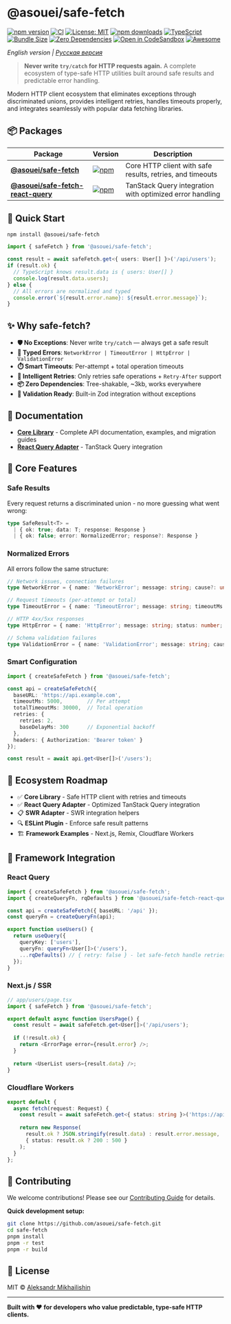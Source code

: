 # @asouei/safe-fetch

[![npm version](https://img.shields.io/npm/v/@asouei/safe-fetch.svg)](https://www.npmjs.com/package/@asouei/safe-fetch)
[![CI](https://github.com/asouei/safe-fetch/actions/workflows/ci.yml/badge.svg?branch=master)](https://github.com/asouei/safe-fetch/actions/workflows/ci.yml)
[![License: MIT](https://img.shields.io/badge/License-MIT-yellow.svg)](LICENSE)
[![npm downloads](https://img.shields.io/npm/dm/@asouei/safe-fetch)](https://www.npmjs.com/package/@asouei/safe-fetch)
[![TypeScript](https://img.shields.io/badge/TypeScript-Ready-blue.svg)](https://www.typescriptlang.org/)
[![Bundle Size](https://img.shields.io/bundlephobia/minzip/@asouei/safe-fetch)](https://bundlephobia.com/package/@asouei/safe-fetch)
[![Zero Dependencies](https://img.shields.io/badge/dependencies-0-green.svg)](package.json)
[![Open in CodeSandbox](https://img.shields.io/badge/Open%20in-CodeSandbox-black?logo=codesandbox)](https://codesandbox.io/p/sandbox/fkw3z5)
[![Awesome](https://awesome.re/badge-flat2.svg)](https://github.com/dzharii/awesome-typescript)


*English version | [Русская версия](README.ru.md)*

> **Never write `try/catch` for HTTP requests again.** A complete ecosystem of type-safe HTTP utilities built around safe results and predictable error handling.

Modern HTTP client ecosystem that eliminates exceptions through discriminated unions, provides intelligent retries, handles timeouts properly, and integrates seamlessly with popular data fetching libraries.

## 📦 Packages

| Package | Version | Description |
|---------|---------|-------------|
| **[@asouei/safe-fetch](packages/core)** | [![npm](https://img.shields.io/npm/v/@asouei/safe-fetch.svg)](https://npmjs.com/package/@asouei/safe-fetch) | Core HTTP client with safe results, retries, and timeouts |
| **[@asouei/safe-fetch-react-query](packages/react-query)** | [![npm](https://img.shields.io/npm/v/@asouei/safe-fetch-react-query.svg)](https://npmjs.com/package/@asouei/safe-fetch-react-query) | TanStack Query integration with optimized error handling |

## 🚀 Quick Start

```bash
npm install @asouei/safe-fetch
```

```typescript
import { safeFetch } from '@asouei/safe-fetch';

const result = await safeFetch.get<{ users: User[] }>('/api/users');
if (result.ok) {
  // TypeScript knows result.data is { users: User[] }
  console.log(result.data.users);
} else {
  // All errors are normalized and typed
  console.error(`${result.error.name}: ${result.error.message}`);
}
```

## ✨ Why safe-fetch?

- **🛡️ No Exceptions**: Never write `try/catch` — always get a safe result
- **🔧 Typed Errors**: `NetworkError | TimeoutError | HttpError | ValidationError`
- **⏱️ Smart Timeouts**: Per-attempt + total operation timeouts
- **🔄 Intelligent Retries**: Only retries safe operations + `Retry-After` support
- **📦 Zero Dependencies**: Tree-shakable, ~3kb, works everywhere
- **🧪 Validation Ready**: Built-in Zod integration without exceptions

## 📖 Documentation

- **[Core Library](packages/core/README.md)** - Complete API documentation, examples, and migration guides
- **[React Query Adapter](packages/react-query/README.md)** - TanStack Query integration

## 🌟 Core Features

### Safe Results
Every request returns a discriminated union - no more guessing what went wrong:

```typescript
type SafeResult<T> = 
  | { ok: true; data: T; response: Response }
  | { ok: false; error: NormalizedError; response?: Response }
```

### Normalized Errors
All errors follow the same structure:

```typescript
// Network issues, connection failures  
type NetworkError = { name: 'NetworkError'; message: string; cause?: unknown }

// Request timeouts (per-attempt or total)
type TimeoutError = { name: 'TimeoutError'; message: string; timeoutMs: number }

// HTTP 4xx/5xx responses
type HttpError = { name: 'HttpError'; message: string; status: number; body?: unknown }

// Schema validation failures
type ValidationError = { name: 'ValidationError'; message: string; cause?: unknown }
```

### Smart Configuration

```typescript
import { createSafeFetch } from '@asouei/safe-fetch';

const api = createSafeFetch({
  baseURL: 'https://api.example.com',
  timeoutMs: 5000,        // Per attempt
  totalTimeoutMs: 30000,  // Total operation  
  retries: { 
    retries: 2,
    baseDelayMs: 300      // Exponential backoff
  },
  headers: { Authorization: 'Bearer token' }
});

const result = await api.get<User[]>('/users');
```

## 🔮 Ecosystem Roadmap

- ✅ **Core Library** - Safe HTTP client with retries and timeouts
- ✅ **React Query Adapter** - Optimized TanStack Query integration
- 📋 **SWR Adapter** - SWR integration helpers
- 🔍 **ESLint Plugin** - Enforce safe result patterns
- 🏗️ **Framework Examples** - Next.js, Remix, Cloudflare Workers

## 📱 Framework Integration

### React Query
```typescript
import { createSafeFetch } from '@asouei/safe-fetch';
import { createQueryFn, rqDefaults } from '@asouei/safe-fetch-react-query';

const api = createSafeFetch({ baseURL: '/api' });
const queryFn = createQueryFn(api);

export function useUsers() {
  return useQuery({
    queryKey: ['users'],
    queryFn: queryFn<User[]>('/users'),
    ...rqDefaults() // { retry: false } - let safe-fetch handle retries
  });
}
```

### Next.js / SSR
```typescript
// app/users/page.tsx
import { safeFetch } from '@asouei/safe-fetch';

export default async function UsersPage() {
  const result = await safeFetch.get<User[]>('/api/users');
  
  if (!result.ok) {
    return <ErrorPage error={result.error} />;
  }
  
  return <UserList users={result.data} />;
}
```

### Cloudflare Workers
```typescript
export default {
  async fetch(request: Request) {
    const result = await safeFetch.get<{ status: string }>('https://api.service.com/health');
    
    return new Response(
      result.ok ? JSON.stringify(result.data) : result.error.message,
      { status: result.ok ? 200 : 500 }
    );
  }
};
```

## 🤝 Contributing

We welcome contributions! Please see our [Contributing Guide](CONTRIBUTING.md) for details.

**Quick development setup:**
```bash
git clone https://github.com/asouei/safe-fetch.git
cd safe-fetch
pnpm install
pnpm -r test
pnpm -r build
```

## 📄 License

MIT © [Aleksandr Mikhailishin](https://github.com/asouei)

---

**Built with ❤️ for developers who value predictable, type-safe HTTP clients.**
